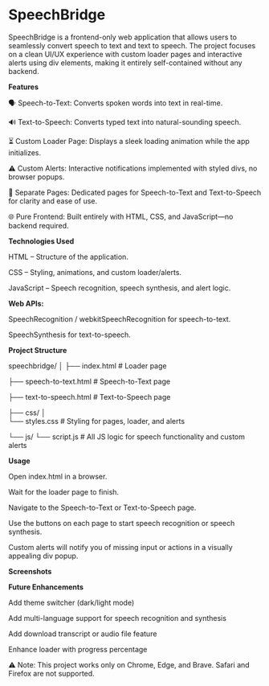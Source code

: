 # SpeechBridge

SpeechBridge is a frontend-only web application that allows users to seamlessly convert speech to text and text to speech. The project focuses on a clean UI/UX experience with custom loader pages and interactive alerts using div elements, making it entirely self-contained without any backend.

**Features**

🗣️ Speech-to-Text: Converts spoken words into text in real-time.

🔊 Text-to-Speech: Converts typed text into natural-sounding speech.

⏳ Custom Loader Page: Displays a sleek loading animation while the app initializes.

⚠️ Custom Alerts: Interactive notifications implemented with styled divs, no browser popups.

📄 Separate Pages: Dedicated pages for Speech-to-Text and Text-to-Speech for clarity and ease of use.

🌐 Pure Frontend: Built entirely with HTML, CSS, and JavaScript—no backend required.

**Technologies Used**

HTML – Structure of the application.

CSS – Styling, animations, and custom loader/alerts.

JavaScript – Speech recognition, speech synthesis, and alert logic.

**Web APIs:**

SpeechRecognition / webkitSpeechRecognition for speech-to-text.

SpeechSynthesis for text-to-speech.

**Project Structure**

speechbridge/
│
├── index.html          # Loader page

├── speech-to-text.html # Speech-to-Text page

├── text-to-speech.html # Text-to-Speech page

├── css/
│   
    └── styles.css      # Styling for pages, loader, and alerts

└── js/
    └── script.js       # All JS logic for speech functionality and custom alerts

**Usage**

Open index.html in a browser.

Wait for the loader page to finish.

Navigate to the Speech-to-Text or Text-to-Speech page.

Use the buttons on each page to start speech recognition or speech synthesis.

Custom alerts will notify you of missing input or actions in a visually appealing div popup.

**Screenshots**




**Future Enhancements**

Add theme switcher (dark/light mode)

Add multi-language support for speech recognition and synthesis

Add download transcript or audio file feature

Enhance loader with progress percentage

⚠️ Note: This project works only on Chrome, Edge, and Brave. Safari and Firefox are not supported.
